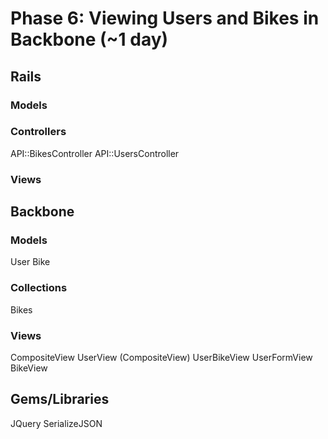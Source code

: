 # Phase 6: Viewing Users and Bikes in Backbone (~1 day)

## Rails
### Models

### Controllers
API::BikesController
API::UsersController

### Views

## Backbone
### Models
User
Bike

### Collections
Bikes

### Views
CompositeView
UserView (CompositeView)
UserBikeView
UserFormView
BikeView

## Gems/Libraries
JQuery
SerializeJSON
